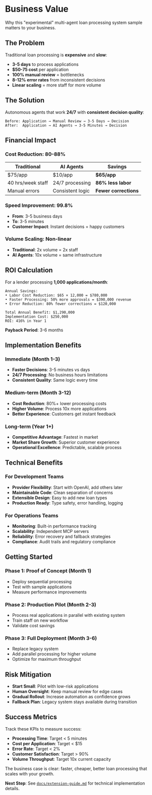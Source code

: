 # Business Value

Why this "experimental" multi-agent loan processing system sample matters to your business.

## The Problem

Traditional loan processing is **expensive** and **slow**:

- **3-5 days** to process applications
- **$50-75 cost** per application  
- **100% manual review** = bottlenecks
- **8-12% error rates** from inconsistent decisions
- **Linear scaling** = more staff for more volume

## The Solution

Autonomous agents that work **24/7** with **consistent decision quality**:

```text
Before: Application → Manual Review → 3-5 Days → Decision
After:  Application → AI Agents → 3-5 Minutes → Decision
```

## Financial Impact

### Cost Reduction: **80-88%**

| Traditional | AI Agents | Savings |
|-------------|-----------|---------|
| $75/app | $10/app | **$65/app** |
| 40 hrs/week staff | 24/7 processing | **86% less labor** |
| Manual errors | Consistent logic | **Fewer corrections** |

### Speed Improvement: **99.8%**

- **From**: 3-5 business days
- **To**: 3-5 minutes  
- **Customer Impact**: Instant decisions = happy customers

### Volume Scaling: **Non-linear**

- **Traditional**: 2x volume = 2x staff
- **AI Agents**: 10x volume = same infrastructure

## ROI Calculation

For a lender processing **1,000 applications/month**:

```text
Annual Savings:
• Labor Cost Reduction: $65 × 12,000 = $780,000
• Faster Processing: 50% more approvals = $390,000 revenue
• Error Reduction: 80% fewer corrections = $120,000

Total Annual Benefit: $1,290,000
Implementation Cost: $250,000
ROI: 416% in Year 1
```

**Payback Period**: 3-6 months

## Implementation Benefits

### Immediate (Month 1-3)

- **Faster Decisions**: 3-5 minutes vs days
- **24/7 Processing**: No business hours limitations
- **Consistent Quality**: Same logic every time

### Medium-term (Month 3-12)

- **Cost Reduction**: 80%+ lower processing costs
- **Higher Volume**: Process 10x more applications
- **Better Experience**: Customers get instant feedback

### Long-term (Year 1+)

- **Competitive Advantage**: Fastest in market
- **Market Share Growth**: Superior customer experience
- **Operational Excellence**: Predictable, scalable process

## Technical Benefits

### For Development Teams

- **Provider Flexibility**: Start with OpenAI, add others later
- **Maintainable Code**: Clean separation of concerns
- **Extensible Design**: Easy to add new loan types
- **Production Ready**: Type safety, error handling, logging

### For Operations Teams

- **Monitoring**: Built-in performance tracking
- **Scalability**: Independent MCP servers
- **Reliability**: Error recovery and fallback strategies
- **Compliance**: Audit trails and regulatory compliance

## Getting Started

### Phase 1: Proof of Concept (Month 1)
- Deploy sequential processing
- Test with sample applications
- Measure performance improvements

### Phase 2: Production Pilot (Month 2-3)
- Process real applications in parallel with existing system
- Train staff on new workflow
- Validate cost savings

### Phase 3: Full Deployment (Month 3-6)
- Replace legacy system
- Add parallel processing for higher volume
- Optimize for maximum throughput

## Risk Mitigation

- **Start Small**: Pilot with low-risk applications
- **Human Oversight**: Keep manual review for edge cases
- **Gradual Rollout**: Increase automation as confidence grows
- **Fallback Plan**: Legacy system stays available during transition

## Success Metrics

Track these KPIs to measure success:

- **Processing Time**: Target < 5 minutes
- **Cost per Application**: Target < $15
- **Error Rate**: Target < 2%
- **Customer Satisfaction**: Target > 90%
- **Volume Throughput**: Target 10x current capacity

The business case is clear: faster, cheaper, better loan processing that scales with your growth.

**Next Step**: See [`docs/extension-guide.md`](extension-guide.md) for technical implementation details.

